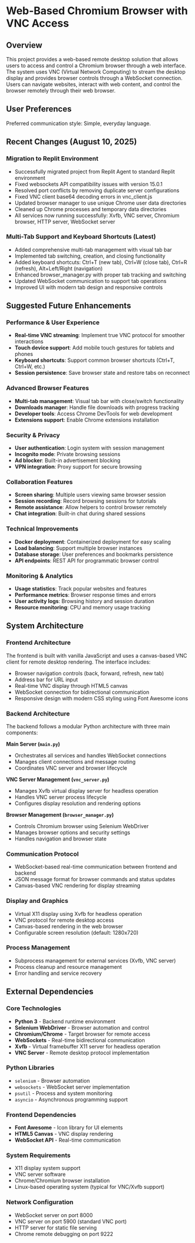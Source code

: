 # Web-Based Chromium Browser with VNC Access

## Overview

This project provides a web-based remote desktop solution that allows users to access and control a Chromium browser through a web interface. The system uses VNC (Virtual Network Computing) to stream the desktop display and provides browser controls through a WebSocket connection. Users can navigate websites, interact with web content, and control the browser remotely through their web browser.

## User Preferences

Preferred communication style: Simple, everyday language.

## Recent Changes (August 10, 2025)

### Migration to Replit Environment
- Successfully migrated project from Replit Agent to standard Replit environment
- Fixed websockets API compatibility issues with version 15.0.1
- Resolved port conflicts by removing duplicate server configurations
- Fixed VNC client base64 decoding errors in vnc_client.js
- Updated browser manager to use unique Chrome user data directories
- Cleaned up Chrome processes and temporary data directories
- All services now running successfully: Xvfb, VNC server, Chromium browser, HTTP server, WebSocket server

### Multi-Tab Support and Keyboard Shortcuts (Latest)
- Added comprehensive multi-tab management with visual tab bar
- Implemented tab switching, creation, and closing functionality
- Added keyboard shortcuts: Ctrl+T (new tab), Ctrl+W (close tab), Ctrl+R (refresh), Alt+Left/Right (navigation)
- Enhanced browser_manager.py with proper tab tracking and switching
- Updated WebSocket communication to support tab operations
- Improved UI with modern tab design and responsive controls

## Suggested Future Enhancements

### Performance & User Experience
- **Real-time VNC streaming**: Implement true VNC protocol for smoother interactions
- **Touch device support**: Add mobile touch gestures for tablets and phones
- **Keyboard shortcuts**: Support common browser shortcuts (Ctrl+T, Ctrl+W, etc.)
- **Session persistence**: Save browser state and restore tabs on reconnect

### Advanced Browser Features
- **Multi-tab management**: Visual tab bar with close/switch functionality
- **Downloads manager**: Handle file downloads with progress tracking
- **Developer tools**: Access Chrome DevTools for web development
- **Extensions support**: Enable Chrome extensions installation

### Security & Privacy
- **User authentication**: Login system with session management
- **Incognito mode**: Private browsing sessions
- **Ad blocker**: Built-in advertisement blocking
- **VPN integration**: Proxy support for secure browsing

### Collaboration Features
- **Screen sharing**: Multiple users viewing same browser session
- **Session recording**: Record browsing sessions for tutorials
- **Remote assistance**: Allow helpers to control browser remotely
- **Chat integration**: Built-in chat during shared sessions

### Technical Improvements
- **Docker deployment**: Containerized deployment for easy scaling
- **Load balancing**: Support multiple browser instances
- **Database storage**: User preferences and bookmarks persistence
- **API endpoints**: REST API for programmatic browser control

### Monitoring & Analytics
- **Usage statistics**: Track popular websites and features
- **Performance metrics**: Browser response times and errors
- **User activity logs**: Browsing history and session duration
- **Resource monitoring**: CPU and memory usage tracking

## System Architecture

### Frontend Architecture
The frontend is built with vanilla JavaScript and uses a canvas-based VNC client for remote desktop rendering. The interface includes:
- Browser navigation controls (back, forward, refresh, new tab)
- Address bar for URL input
- Real-time VNC display through HTML5 canvas
- WebSocket connection for bidirectional communication
- Responsive design with modern CSS styling using Font Awesome icons

### Backend Architecture
The backend follows a modular Python architecture with three main components:

**Main Server (`main.py`)**
- Orchestrates all services and handles WebSocket connections
- Manages client connections and message routing
- Coordinates VNC server and browser lifecycle

**VNC Server Management (`vnc_server.py`)**
- Manages Xvfb virtual display server for headless operation
- Handles VNC server process lifecycle
- Configures display resolution and rendering options

**Browser Management (`browser_manager.py`)**
- Controls Chromium browser using Selenium WebDriver
- Manages browser options and security settings
- Handles navigation and browser state

### Communication Protocol
- WebSocket-based real-time communication between frontend and backend
- JSON message format for browser commands and status updates
- Canvas-based VNC rendering for display streaming

### Display and Graphics
- Virtual X11 display using Xvfb for headless operation
- VNC protocol for remote desktop access
- Canvas-based rendering in the web browser
- Configurable screen resolution (default: 1280x720)

### Process Management
- Subprocess management for external services (Xvfb, VNC server)
- Process cleanup and resource management
- Error handling and service recovery

## External Dependencies

### Core Technologies
- **Python 3** - Backend runtime environment
- **Selenium WebDriver** - Browser automation and control
- **Chromium/Chrome** - Target browser for remote access
- **WebSockets** - Real-time bidirectional communication
- **Xvfb** - Virtual framebuffer X11 server for headless operation
- **VNC Server** - Remote desktop protocol implementation

### Python Libraries
- `selenium` - Browser automation
- `websockets` - WebSocket server implementation
- `psutil` - Process and system monitoring
- `asyncio` - Asynchronous programming support

### Frontend Dependencies
- **Font Awesome** - Icon library for UI elements
- **HTML5 Canvas** - VNC display rendering
- **WebSocket API** - Real-time communication

### System Requirements
- X11 display system support
- VNC server software
- Chrome/Chromium browser installation
- Linux-based operating system (typical for VNC/Xvfb support)

### Network Configuration
- WebSocket server on port 8000
- VNC server on port 5900 (standard VNC port)
- HTTP server for static file serving
- Chrome remote debugging on port 9222